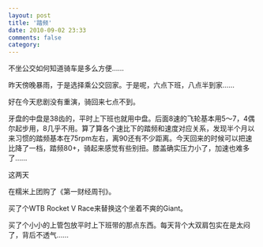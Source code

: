 ```yaml
---
layout: post
title: '踏频'
date: 2010-09-02 23:33
comments: false
category: 
---
```

    

不坐公交如何知道骑车是多么方便……

  

昨天傍晚暴雨，于是选择乘公交回家。于是呢，六点下班，八点半到家……

好在今天悲剧没有重演，骑回来七点不到。

  

牙盘的中盘是38齿的，平时上下班也就用中盘。后面8速的飞轮基本用5～7，4偶尔起步用，8几乎不用。算了算各个速比下的踏频和速度对应关系，发现半个月以来习惯的踏频基本在75rpm左右，离90还有不少距离。今天回来的时候可以把速比降了一档，踏频80+，骑起来感觉有些别扭。膝盖确实压力小了，加速也难多了……

  

这两天

在糯米上团购了《第一财经周刊》。

买了个WTB Rocket V Race来替换这个坐着不爽的Giant。

买了个小小的上管包放平时上下班带的那点东西。每天背个大双肩包实在是太闷了，背后不透气……
